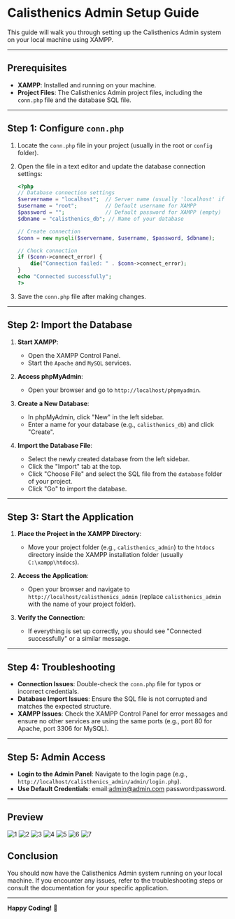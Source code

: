 # Calisthenics Admin Setup Guide

This guide will walk you through setting up the Calisthenics Admin system on your local machine using XAMPP.

---

## Prerequisites

- **XAMPP**: Installed and running on your machine.
- **Project Files**: The Calisthenics Admin project files, including the `conn.php` file and the database SQL file.

---

## Step 1: Configure `conn.php`

1. Locate the `conn.php` file in your project (usually in the root or `config` folder).
2. Open the file in a text editor and update the database connection settings:

    ```php
    <?php
    // Database connection settings
    $servername = "localhost";  // Server name (usually 'localhost' if using XAMPP)
    $username = "root";         // Default username for XAMPP
    $password = "";             // Default password for XAMPP (empty)
    $dbname = "calisthenics_db"; // Name of your database

    // Create connection
    $conn = new mysqli($servername, $username, $password, $dbname);

    // Check connection
    if ($conn->connect_error) {
        die("Connection failed: " . $conn->connect_error);
    }
    echo "Connected successfully";
    ?>
    ```

3. Save the `conn.php` file after making changes.

---

## Step 2: Import the Database

1. **Start XAMPP**:
   - Open the XAMPP Control Panel.
   - Start the `Apache` and `MySQL` services.

2. **Access phpMyAdmin**:
   - Open your browser and go to `http://localhost/phpmyadmin`.

3. **Create a New Database**:
   - In phpMyAdmin, click "New" in the left sidebar.
   - Enter a name for your database (e.g., `calisthenics_db`) and click "Create".

4. **Import the Database File**:
   - Select the newly created database from the left sidebar.
   - Click the "Import" tab at the top.
   - Click "Choose File" and select the SQL file from the `database` folder of your project.
   - Click "Go" to import the database.

---

## Step 3: Start the Application

1. **Place the Project in the XAMPP Directory**:
   - Move your project folder (e.g., `calisthenics_admin`) to the `htdocs` directory inside the XAMPP installation folder (usually `C:\xampp\htdocs`).

2. **Access the Application**:
   - Open your browser and navigate to `http://localhost/calisthenics_admin` (replace `calisthenics_admin` with the name of your project folder).

3. **Verify the Connection**:
   - If everything is set up correctly, you should see "Connected successfully" or a similar message.

---

## Step 4: Troubleshooting

- **Connection Issues**: Double-check the `conn.php` file for typos or incorrect credentials.
- **Database Import Issues**: Ensure the SQL file is not corrupted and matches the expected structure.
- **XAMPP Issues**: Check the XAMPP Control Panel for error messages and ensure no other services are using the same ports (e.g., port 80 for Apache, port 3306 for MySQL).

---

## Step 5: Admin Access

- **Login to the Admin Panel**: Navigate to the login page (e.g., `http://localhost/calisthenics_admin/admin/login.php`).
- **Use Default Credentials**: email:admin@admin.com password:password.

---

## Preview
![1](https://github.com/user-attachments/assets/ca25f419-ee98-4b3a-929d-8d163a1ffb97)
![2](https://github.com/user-attachments/assets/9434b0ca-0b59-4ee7-a26c-70d1199e3ea5)
![3](https://github.com/user-attachments/assets/85bf7a86-4057-4b0e-b201-88dfceeaffe5)
![4](https://github.com/user-attachments/assets/9895a8d2-2457-4eec-a49a-9bab3d27cd37)
![5](https://github.com/user-attachments/assets/563fcef1-360a-4ca3-b9fd-e62a1da42710)
![6](https://github.com/user-attachments/assets/3added9a-d715-4999-b1a1-e4e35ae2e30c)
![7](https://github.com/user-attachments/assets/f1f95dc3-370a-49f3-a0cb-aafc96e83a4a)

## Conclusion

You should now have the Calisthenics Admin system running on your local machine. If you encounter any issues, refer to the troubleshooting steps or consult the documentation for your specific application.

---

**Happy Coding!** 🚀

